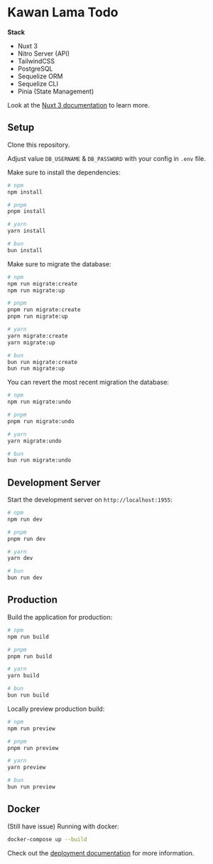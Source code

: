 # Kawan Lama Todo

**Stack**
- Nuxt 3
- Nitro Server (API)
- TailwindCSS
- PostgreSQL
- Sequelize ORM
- Sequelize CLI
- Pinia (State Management)

Look at the [Nuxt 3 documentation](https://nuxt.com/docs/getting-started/introduction) to learn more.

## Setup

Clone this repository.

Adjust value `DB_USERNAME` & `DB_PASSWORD` with your config in `.env` file.

Make sure to install the dependencies:

```bash
# npm
npm install

# pnpm
pnpm install

# yarn
yarn install

# bun
bun install
```

Make sure to migrate the database:

```bash
# npm
npm run migrate:create
npm run migrate:up

# pnpm
pnpm run migrate:create
pnpm run migrate:up

# yarn
yarn migrate:create
yarn migrate:up

# bun
bun run migrate:create
bun run migrate:up
```

You can revert the most recent migration the database:

```bash
# npm
npm run migrate:undo

# pnpm
pnpm run migrate:undo

# yarn
yarn migrate:undo

# bun
bun run migrate:undo
```

## Development Server

Start the development server on `http://localhost:1955`:

```bash
# npm
npm run dev

# pnpm
pnpm run dev

# yarn
yarn dev

# bun
bun run dev
```

## Production

Build the application for production:

```bash
# npm
npm run build

# pnpm
pnpm run build

# yarn
yarn build

# bun
bun run build
```

Locally preview production build:

```bash
# npm
npm run preview

# pnpm
pnpm run preview

# yarn
yarn preview

# bun
bun run preview
```

## Docker

(Still have issue) Running with docker:

```bash
docker-compose up --build
```

Check out the [deployment documentation](https://nuxt.com/docs/getting-started/deployment) for more information.

